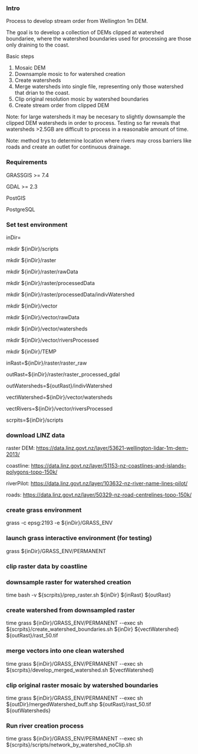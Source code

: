 ### Intro

Process to develop stream order from Wellington 1m DEM.

The goal is to develop a collection of DEMs clipped at watershed boundariee, where the watershed boundaries used for processing are those only draining to the coast.

Basic steps

1. Mosaic DEM
2. Downsample mosic to for watershed creation
3. Create watersheds
4. Merge watersheds into single file, representing only those watershed that drian to the coast.
5. Clip original resolution mosic by watershed boundaries
6. Create stream order from clipped DEM

Note: for large watersheds it may be necesary to slightly downsample the clipped DEM watersheds in order to process.  Testing so far reveals that watersheds >2.5GB are difficult to process in a reasonable amount of time. 

Note: method trys to determine location where rivers may cross barriers like roads and create an outlet for continuous drainage.  

### Requirements

GRASSGIS >= 7.4

GDAL >= 2.3

PostGIS

PostgreSQL

### Set test environment
inDir=

mkdir ${inDir}/scripts

mkdir ${inDir}/raster

mkdir ${inDir}/raster/rawData

mkdir ${inDir}/raster/processedData

mkdir ${inDir}/raster/processedData/indivWatershed


mkdir ${inDir}/vector

mkdir ${inDir}/vector/rawData

mkdir ${inDir}/vector/watersheds

mkdir ${inDir}/vector/riversProcessed

mkdir ${inDir}/TEMP


inRast=${inDir}/raster/raster_raw

outRast=${inDir}/raster/raster_processed_gdal

outWatersheds=${outRast}/indivWatershed

vectWatershed=${inDir}/vector/watersheds

vectRivers=${inDir}/vector/riversProcessed

scrpits=${inDir}/scripts

### download LINZ data

raster DEM: https://data.linz.govt.nz/layer/53621-wellington-lidar-1m-dem-2013/

coastline: https://data.linz.govt.nz/layer/51153-nz-coastlines-and-islands-polygons-topo-150k/

riverPilot: https://data.linz.govt.nz/layer/103632-nz-river-name-lines-pilot/

roads: https://data.linz.govt.nz/layer/50329-nz-road-centrelines-topo-150k/

### create grass environment
grass -c epsg:2193 -e ${inDir}/GRASS_ENV

### launch grass interactive environment (for testing)

grass ${inDir}/GRASS_ENV/PERMANENT

### clip raster data by coastline
### downsample raster for watershed creation

time bash -v ${scrpits}/prep_raster.sh ${inDir} ${inRast} ${outRast}

### create watershed from downsampled raster

time grass ${inDir}/GRASS_ENV/PERMANENT --exec sh ${scrpits}/create_watershed_boundaries.sh ${inDir} ${vectWatershed} ${outRast}/rast_50.tif

### merge vectors into one clean watershed

time grass ${inDir}/GRASS_ENV/PERMANENT --exec sh ${scrpits}/develop_merged_watershed.sh ${vectWatershed}

### clip original raster mosaic by watershed boundaries

time grass ${inDir}/GRASS_ENV/PERMANENT --exec sh ${outDir}/mergedWatershed_buff.shp ${outRast}/rast_50.tif ${outWatersheds}

### Run river creation process

time grass ${inDir}/GRASS_ENV/PERMANENT --exec sh ${scrpits}/scripts/network_by_watershed_noClip.sh

	

